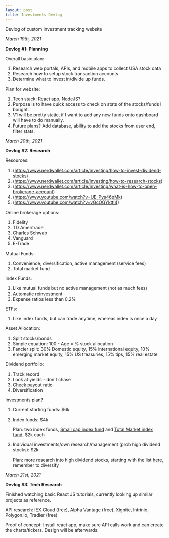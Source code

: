 ```yaml
---
layout: post
title: Investments Devlog
---
```


Devlog of custom investment tracking website

*March 19th, 2021*

**Devlog #1: Planning**

Overall basic plan:
1. Research web portals, APIs, and mobile apps to collect USA stock data
2. Research how to setup stock transaction accounts
3. Determine what to invest in/divide up funds.

Plan for website:
1. Tech stack: React app, NodeJS?
2. Purpose is to have quick access to check on stats of the stocks/funds I bought.
3. V1 will be pretty static, if I want to add any new funds onto dashboard will have to do manually.
4. Future plans? Add database, ability to add the stocks from user end, filter stats.

*March 20th, 2021*

**Devlog #2: Research**

Resources:
1. (https://www.nerdwallet.com/article/investing/how-to-invest-dividend-stocks)
2. (https://www.nerdwallet.com/article/investing/how-to-research-stocks)
3. (https://www.nerdwallet.com/article/investing/what-is-how-to-open-brokerage-account)
4. (https://www.youtube.com/watch?v=UE-Pys46pMk)
5. (https://www.youtube.com/watch?v=vGcOGYkttI4)

Online brokerage options:
1. Fidelity
2. TD Ameritrade
3. Charles Schwab
4. Vanguard
5. E-Trade

Mutual Funds:
1. Convenience, diversification, active management (service fees)
2. Total market fund
 
Index Funds:
1. Like mutual funds but no active management (not as much fees)
2. Automatic reinvestment
3. Expense ratios less than 0.2% 

ETFs:
1. Like index funds, but can trade anytime, whereas index is once a day

Asset Allocation:
1. Split stocks/bonds
2. Simple equation: 100 - Age = % stock allocation
3. Fancier split: 30% Domestic equity, 15% international equity, 10% emerging market equity, 15% US treasuries, 15% tips, 15% real estate

Dividend portfolio:
1. Track record
2. Look at yields - don't chase
3. Check payout ratio
4. Diversification

Investments plan?
1. Current starting funds: $6k
2. Index funds: $4k

   Plan: two index funds, [Small cap index fund](https://fundresearch.fidelity.com/mutual-funds/summary/316146182) and [Total Market index fund](https://fundresearch.fidelity.com/mutual-funds/summary/315911693), $2k each

3. Individual investments/own research/management (prob high dividend stocks): $2k

   Plan: more research into high dividend stocks, starting with the list [here](https://www.nerdwallet.com/article/investing/how-to-invest-dividend-stocks), remember to diversify

*March 21st, 2021*

**Devlog #3: Tech Research**

Finished watching basic React JS tutorials, currently looking up similar projects as reference.

API research: IEX Cloud (free), Alpha Vantage (free), Xignite, Intrinio, Polygon.io, Tradier (free)

Proof of concept: Install react app, make sure API calls work and can create the charts/tickers. Design will be afterwards.
